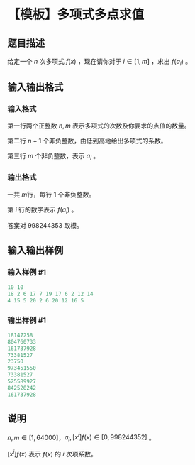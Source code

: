 # 【模板】多项式多点求值

## 题目描述

给定一个 $n$ 次多项式 $f(x)$ ，现在请你对于 $i \in [1,m]$ ，求出 $f(a_i)$ 。

## 输入输出格式

### 输入格式

第一行两个正整数 $n,m$ 表示多项式的次数及你要求的点值的数量。

第二行 $n+1$ 个非负整数，由低到高地给出多项式的系数。

第三行 $m$ 个非负整数，表示 $a_i$ 。

### 输出格式

一共 $m$行，每行 $1$ 个非负整数。

第 $i$ 行的数字表示 $f(a_i)$ 。

答案对 $998244353$ 取模。

## 输入输出样例

### 输入样例 #1

```cpp
10 10
18 2 6 17 7 19 17 6 2 12 14
4 15 5 20 2 6 20 12 16 5

```
### 输出样例 #1

```cpp
18147258
804760733
161737928
73381527
23750
973451550
73381527
525589927
842520242
161737928

```
## 说明

$n,m \in [1,64000]$，$a_i,[x^i]f(x) \in [0,998244352]$ 。

$[x^i]f(x)$ 表示 $f(x)$ 的 $i$ 次项系数。

